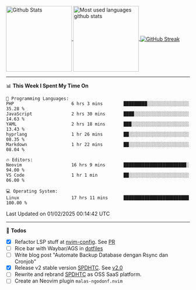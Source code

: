 <a href="https://github.com/anuraghazra/github-readme-stats">
  <img 
        height=180
        align="center" 
        src="https://github-readme-stats.vercel.app/api?username=rizkyilhampra&rank_icon=github&show_icons=true&theme=catppuccin_mocha&hide_border=true&include_all_commits=true&count_private=true&card_width=270" 
        alt="Github Stats" 
    />
</a>
<a href="https://github.com/anuraghazra/github-readme-stats">
  <img 
        height=180
        align="center" 
        src="https://github-readme-stats.vercel.app/api/top-langs/?username=rizkyilhampra&layout=compact&theme=catppuccin_mocha&hide_border=true&langs_count=8" 
        alt="Most used languages github stats" 
    />
</a>
<a href="https://git.io/streak-stats"><img src="https://streak-stats.demolab.com?user=rizkyilhampra&theme=catppuccin-mocha&hide_border=true" align="center" alt="GitHub Streak" /></a>

---

<!--START_SECTION:waka-->
📊 **This Week I Spent My Time On** 

```text
💬 Programming Languages: 
PHP                      6 hrs 3 mins        █████████░░░░░░░░░░░░░░░░   35.28 % 
JavaScript               2 hrs 30 mins       ████░░░░░░░░░░░░░░░░░░░░░   14.63 % 
YAML                     2 hrs 18 mins       ███░░░░░░░░░░░░░░░░░░░░░░   13.43 % 
hyprlang                 1 hr 26 mins        ██░░░░░░░░░░░░░░░░░░░░░░░   08.35 % 
Markdown                 1 hr 22 mins        ██░░░░░░░░░░░░░░░░░░░░░░░   08.04 % 

🔥 Editors: 
Neovim                   16 hrs 9 mins       ████████████████████████░   94.00 % 
VS Code                  1 hr 1 min          ██░░░░░░░░░░░░░░░░░░░░░░░   06.00 % 

💻 Operating System: 
Linux                    17 hrs 11 mins      █████████████████████████   100.00 % 
```


 Last Updated on 01/02/2025 00:14:42 UTC
<!--END_SECTION:waka-->

---

📒 **Todos**
<br>
- [x] Refactor LSP stuff at [nvim-config](https://github.com/rizkyilhampra/nvim-config). See [PR](https://github.com/rizkyilhampra/nvim-config/pull/9)
- [ ] Rice bar with Waybar/AGS in [dotfiles](https://github.com/rizkyilhampra/dotfiles)
- [ ] Write blog post "Automate Backup Database dengan Rsync dan Cronjob"
- [x] Release v2 stable version [SPDHTC](https://github.com/rizkyilhampra/spdhtc). See [v2.0](https://github.com/rizkyilhampra/spdhtc/releases/tag/v2.0)
- [ ] Rewrite and rebrand [SPDHTC](https://github.com/rizkyilhampra/spdhtc) as OSS SaaS platform.
- [ ] Create an Neovim plugin `malas-ngodonf.nvim`

